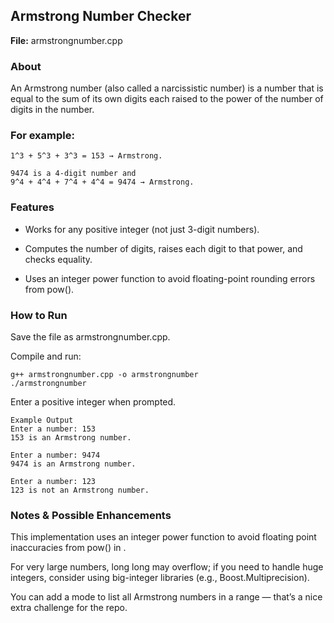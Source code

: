 ## Armstrong Number Checker

**File:** armstrongnumber.cpp

### About

An Armstrong number (also called a narcissistic number) is a number that is equal to the sum of its own digits each raised to the power of the number of digits in the number.

### For example:

``` 153 is a 3-digit number and
1^3 + 5^3 + 3^3 = 153 → Armstrong.

9474 is a 4-digit number and
9^4 + 4^4 + 7^4 + 4^4 = 9474 → Armstrong.
```
### Features

- Works for any positive integer (not just 3-digit numbers).

- Computes the number of digits, raises each digit to that power, and checks equality.

- Uses an integer power function to avoid floating-point rounding errors from pow().

### How to Run

Save the file as armstrongnumber.cpp.

Compile and run:
```
g++ armstrongnumber.cpp -o armstrongnumber
./armstrongnumber

```
Enter a positive integer when prompted.
```
Example Output
Enter a number: 153
153 is an Armstrong number.

Enter a number: 9474
9474 is an Armstrong number.

Enter a number: 123
123 is not an Armstrong number.
```
### Notes & Possible Enhancements

This implementation uses an integer power function to avoid floating point inaccuracies from pow() in <cmath>.

For very large numbers, long long may overflow; if you need to handle huge integers, consider using big-integer libraries (e.g., Boost.Multiprecision).

You can add a mode to list all Armstrong numbers in a range — that’s a nice extra challenge for the repo.